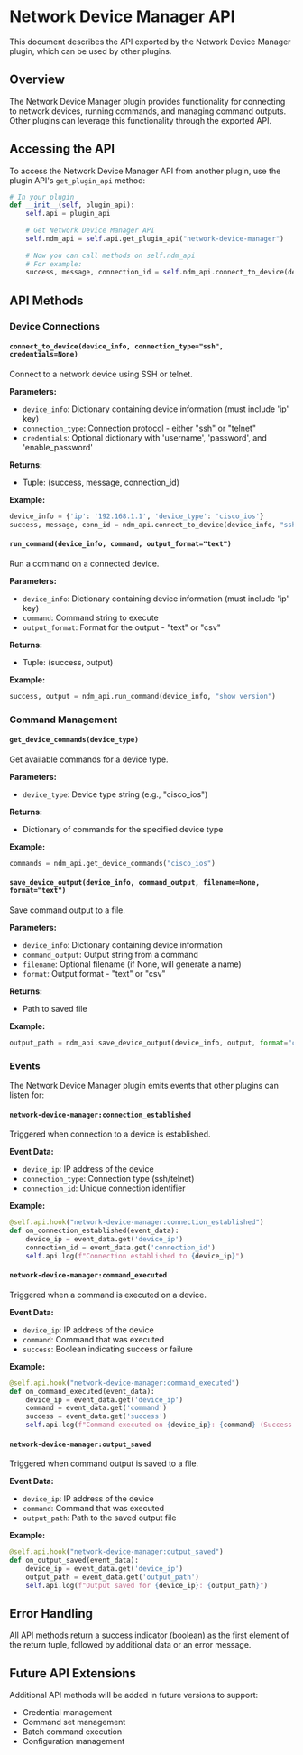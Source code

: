 # Network Device Manager API

This document describes the API exported by the Network Device Manager plugin, which can be used by other plugins.

## Overview

The Network Device Manager plugin provides functionality for connecting to network devices, running commands, and managing command outputs. Other plugins can leverage this functionality through the exported API.

## Accessing the API

To access the Network Device Manager API from another plugin, use the plugin API's `get_plugin_api` method:

```python
# In your plugin
def __init__(self, plugin_api):
    self.api = plugin_api
    
    # Get Network Device Manager API
    self.ndm_api = self.api.get_plugin_api("network-device-manager")
    
    # Now you can call methods on self.ndm_api
    # For example:
    success, message, connection_id = self.ndm_api.connect_to_device(device_info, "ssh")
```

## API Methods

### Device Connections

#### `connect_to_device(device_info, connection_type="ssh", credentials=None)`

Connect to a network device using SSH or telnet.

**Parameters:**
- `device_info`: Dictionary containing device information (must include 'ip' key)
- `connection_type`: Connection protocol - either "ssh" or "telnet"
- `credentials`: Optional dictionary with 'username', 'password', and 'enable_password'

**Returns:**
- Tuple: (success, message, connection_id)

**Example:**
```python
device_info = {'ip': '192.168.1.1', 'device_type': 'cisco_ios'}
success, message, conn_id = ndm_api.connect_to_device(device_info, "ssh")
```

#### `run_command(device_info, command, output_format="text")`

Run a command on a connected device.

**Parameters:**
- `device_info`: Dictionary containing device information (must include 'ip' key)
- `command`: Command string to execute
- `output_format`: Format for the output - "text" or "csv"

**Returns:**
- Tuple: (success, output)

**Example:**
```python
success, output = ndm_api.run_command(device_info, "show version")
```

### Command Management

#### `get_device_commands(device_type)`

Get available commands for a device type.

**Parameters:**
- `device_type`: Device type string (e.g., "cisco_ios")

**Returns:**
- Dictionary of commands for the specified device type

**Example:**
```python
commands = ndm_api.get_device_commands("cisco_ios")
```

#### `save_device_output(device_info, command_output, filename=None, format="text")`

Save command output to a file.

**Parameters:**
- `device_info`: Dictionary containing device information
- `command_output`: Output string from a command
- `filename`: Optional filename (if None, will generate a name)
- `format`: Output format - "text" or "csv"

**Returns:**
- Path to saved file

**Example:**
```python
output_path = ndm_api.save_device_output(device_info, output, format="csv")
```

### Events

The Network Device Manager plugin emits events that other plugins can listen for:

#### `network-device-manager:connection_established`

Triggered when connection to a device is established.

**Event Data:**
- `device_ip`: IP address of the device
- `connection_type`: Connection type (ssh/telnet)
- `connection_id`: Unique connection identifier

**Example:**
```python
@self.api.hook("network-device-manager:connection_established")
def on_connection_established(event_data):
    device_ip = event_data.get('device_ip')
    connection_id = event_data.get('connection_id')
    self.api.log(f"Connection established to {device_ip}")
```

#### `network-device-manager:command_executed`

Triggered when a command is executed on a device.

**Event Data:**
- `device_ip`: IP address of the device
- `command`: Command that was executed
- `success`: Boolean indicating success or failure

**Example:**
```python
@self.api.hook("network-device-manager:command_executed")
def on_command_executed(event_data):
    device_ip = event_data.get('device_ip')
    command = event_data.get('command')
    success = event_data.get('success')
    self.api.log(f"Command executed on {device_ip}: {command} (Success: {success})")
```

#### `network-device-manager:output_saved`

Triggered when command output is saved to a file.

**Event Data:**
- `device_ip`: IP address of the device
- `command`: Command that was executed
- `output_path`: Path to the saved output file

**Example:**
```python
@self.api.hook("network-device-manager:output_saved")
def on_output_saved(event_data):
    device_ip = event_data.get('device_ip')
    output_path = event_data.get('output_path')
    self.api.log(f"Output saved for {device_ip}: {output_path}")
```

## Error Handling

All API methods return a success indicator (boolean) as the first element of the return tuple, followed by additional data or an error message.

## Future API Extensions

Additional API methods will be added in future versions to support:

- Credential management
- Command set management
- Batch command execution
- Configuration management 